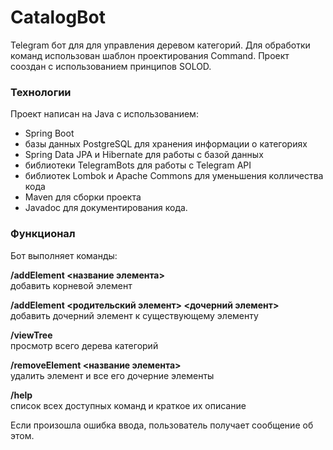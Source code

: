 # CatalogBot
Telegram бот для для управления деревом категорий.
Для обработки команд использован шаблон проектирования Command. Проект сооздан с использованием принципов SOLOD. 


### Технологии
Проект написан на Java с использованием:
* Spring Boot
* базы данных PostgreSQL для хранения информации о категориях
* Spring Data JPA и Hibernate для работы с базой данных
* библиотеки TelegramBots для работы с Telegram API
* библиотек Lombok и Apache Commons для уменьшения колличества кода
* Maven для сборки проекта
* Javadoc для документирования кода.

### Функционал
Бот выполняет команды:

**/addElement <название элемента>** </br>добавить корневой элемент

**/addElement <родительский элемент> <дочерний элемент>** </br>добавить дочерний элемент к существующему элементу

**/viewTree** </br>просмотр всего дерева категорий

**/removeElement <название элемента>** </br>удалить элемент и все его дочерние элементы

**/help** </br>список всех доступных команд и краткое их описание

Если произошла ошибка ввода, пользователь получает сообщение об этом.
